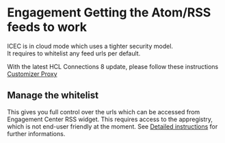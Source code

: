 # Engagement Getting the Atom/RSS feeds to work

ICEC is in cloud mode which uses a tighter security model.  
It requires to whitelist any feed urls per default.

With the latest HCL Connections 8 update, please follow these instructions [Customizer Proxy](/admin/hc7/highlights-rss-feed.md)

## Manage the whitelist

This gives you full control over the urls which can be accessed from Engagement Center RSS widget.
This requires access to the appregistry, which is not end-user friendly at the moment.
See [Detailed instructions](https://github.com/hclcnx/customizer/blob/master/docs/HCLConnectionsCustomizer.md#listing-17-simple-customizer-proxy-extension) for further informations.

